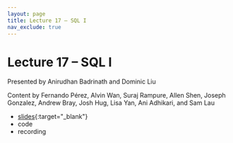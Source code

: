```yaml
---
layout: page
title: Lecture 17 – SQL I
nav_exclude: true
---
```


# Lecture 17 – SQL I

Presented by Anirudhan Badrinath and Dominic Liu

Content by Fernando Pérez, Alvin Wan, Suraj Rampure, Allen Shen, Joseph Gonzalez, Andrew Bray, Josh Hug, Lisa Yan, Ani Adhikari, and Sam Lau

- [slides](https://docs.google.com/presentation/d/1JnNmCMLt1pCoPCFWJ18IE5jOf4arW1QyEtFFQjp3Yso/edit?usp=sharing){:target="_blank"}
- code
- recording


<!--
- [slides](https://docs.google.com/presentation/d/15LDeDKNxpIa9j0_dHZr1F5AzrbVEUoM5OWOxgqYUKM0/edit?usp=sharing)
- [playlist](https://youtube.com/playlist?list=PLQCcNQgUcDfqhL6AicGxDlNFngfplUlvb)
- [Bias-Variance decomposition derivation](https://data100.datahub.berkeley.edu/hub/user-redirect/git-sync?repo=https://github.com/DS-100/fa21&subPath=lec/lec17/)

**Important:** You may want to review [Lecture 3](../lec03) for a refresher on random variables.

A reminder – the right column of the table below contains _Quick Checks_. These are **not** required but suggested to help you check your understanding.

<table>
<colgroup>
<col style="width: 25%" />
<col style="width: 25%" />
<col style="width: 25%" />
</colgroup>
<thead>
<tr class="header">
<th></th>
<th>Video</th>
<th>Quick Check</th>
</tr>
</thead>
<tbody>
<tr>
<td><strong>17.1</strong><br/>Variance of random variables. Walking through an alternate calculation of variance. Variance of a linear transformation.</td>
<td><iframe width="300" height="" src="https://youtube.com/embed/3W_TtAHxlXQ" frameborder="0" allow="accelerometer; autoplay; encrypted-media; gyroscope; picture-in-picture" allowfullscreen=""></iframe></td>
<td><a href="https://forms.gle/EaLQde32vdq5R1FA7" target="\_blank">17.1</a></td>
</tr>
<tr>
<td><strong>17.2</strong><br/>Deriving the variance of a sum. Understanding covariance, correlation, and independence.</td>
<td><iframe width="300" height="" src="https://youtube.com/embed/8ovh_lGuMdQ" frameborder="0" allow="accelerometer; autoplay; encrypted-media; gyroscope; picture-in-picture" allowfullscreen=""></iframe></td>
<td><a href="https://forms.gle/AFtTfXaCNptq8tNt9" target="\_blank">17.2</a></td>
</tr>
<tr>
<td><strong>17.3</strong><br/>Variance of an i.i.d. sum. Variance of the Bernoulli and binomial distributions.</td>
<td><iframe width="300" height="" src="https://youtube.com/embed/t4gPC6LDS1c" frameborder="0" allow="accelerometer; autoplay; encrypted-media; gyroscope; picture-in-picture" allowfullscreen=""></iframe></td>
<td><a href="https://forms.gle/KqgfSxL2ixgSQF4F7" target="\_blank">17.3</a></td>
</tr>
<tr>
<td><strong>17.4</strong><br/>Variability of the sample mean. Reviewing inferential concepts from Data 8, but with the framework of random variables.</td>
<td><iframe width="300" height="" src="https://youtube.com/embed/CwXhjoBt25I" frameborder="0" allow="accelerometer; autoplay; encrypted-media; gyroscope; picture-in-picture" allowfullscreen=""></iframe></td>
<td><a href="https://forms.gle/ex5p9KF81FmXXHyj8" target="\_blank">17.4</a></td>
</tr>
<tr>
<td><strong>17.5</strong><br/>Introducing the data generating process and prediction error. Model risk.</td>
<td><iframe width="300" height="" src="https://youtube.com/embed/mPz-jIl9H7s" frameborder="0" allow="accelerometer; autoplay; encrypted-media; gyroscope; picture-in-picture" allowfullscreen=""></iframe></td>
<td><a href="https://forms.gle/dUduyGCKC8oruLnC8" target="\_blank">17.5</a></td>
</tr>
<tr>
<td><strong>17.6</strong><br/>Looking at different sources of error in our model – observation variance, model variance, and bias – and discussing how to mitigate them.</td>
<td><iframe width="300" height="" src="https://youtube.com/embed/mmjYEOeOEM4" frameborder="0" allow="accelerometer; autoplay; encrypted-media; gyroscope; picture-in-picture" allowfullscreen=""></iframe></td>
<td><a href="https://forms.gle/DDnM1YBFDYSce8jD7" target="\_blank">17.6</a></td>
</tr>
<tr>
<td><strong>17.7</strong><br/>Decomposing model risk into the sum of observation variance, model variance, and the square of bias.</td>
<td><iframe width="300" height="" src="https://youtube.com/embed/DEYCRlXvwg4" frameborder="0" allow="accelerometer; autoplay; encrypted-media; gyroscope; picture-in-picture" allowfullscreen=""></iframe></td>
<td><a href="https://forms.gle/iHZLAeBP3wDa5UNK8" target="\_blank">17.7</a></td>
</tr>
</tbody></table>
-->
